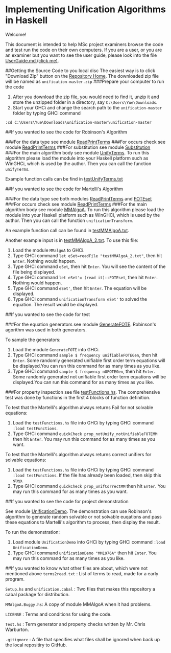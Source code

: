 # Implementing Unification Algorithms in Haskell      

Welcome! 

This document is intended to help MSc project examiners browse the code and test run the code on their own computers. If you are a user, or you are an examiner but you  want to see the user guide, please look into the file [UserGuide.md (click me)](UserGuide.md).  

##Getting the Source Code to you local disc
The easiest way is to click "Download Zip" button on the [Repository Home](https://github.com/YueLiPicasso/unification). The downloaded zip file will be named as `unification-master.zip`
###Prepare your computer to run the code
1. After you download the zip file, you would need to find it, unzip it and store the unzipped folder in a directory, say `C:\Users\Yue\Downloads`.
2. Start your GHCi and change the search path to the `unification-master` folder by typing GHCi command

 `:cd C:\Users\Yue\Downloads\unification-master\unification-master`
 

##If you wanted to see the code for Robinson's Algorithm

###For the data type
see module [ReadPrintTerms](ReadPrintTerms.hs)
###For occurs check
see module [ReadPrintTerms](ReadPrintTerms.hs)
###For substitution
see module [Substitution](Substitution.hs)
###For the main algorithm body
see module [UnifyTerms](UnifyTerms.hs). To run this algorithm please load the module into your Haskell platform such as WinGHCi, which is used by the author. Then you can call the function `unifyTerms`.

Example function calls  can be find in [testUnifyTerms.txt](testUnifyTerms.txt)

##If you wanted to see the code for Martelli's Algorithm

###For the data type
see both modules [ReadPrintTerms](ReadPrintTerms.hs) and [FOTEset](FOTEset.hs)
###For occurs check
see module [ReadPrintTerms](ReadPrintTerms.hs)
###For the main algorithm body
see module [MMAlgoA](MMAlgoA.hs). To run this algorithm please load the module into your Haskell platform such as WinGHCi, which is used by the author. Then you can call the function `unificationTransform`.

An example function call can be found in [testMMAlgoA.txt](testMMAlgoA.txt). 

Another example input is in [testMMAlgoA_2.txt](testMMAlgoA_2.txt). To use this file:

1. Load the module `MMalgoA` to GHCi.
2. Type GHCi command `let eSet=readFile "testMMAlgoA_2.txt"`, then hit `Enter`. Nothing would happen.
3. Type GHCi command `eSet`, then hit `Enter`. You will see the content of the file being displayed.
4. Type GHCi command `let eSet'= (read it)::FOTEset`, then hit `Enter`. Nothing would happen.
5. Type GHCi command `eSet'`, then hit `Enter`. The equation will be displayed.
6. Type GHCi command `unificationTransform eSet'` to solved the equation. The result would be displayed.


##If you wanted to see the code for test

###For the equation generators
see module [GenerateFOTE](GenerateFOTE.hs). Robinson's agorithm was used in both generators.

To sample the generators: 

1. Load the module `GenerateFOTE` into GHCi.
2. Type GHCi command `sample $ frequency unifiableFOTEGen`, then hit `Enter`. Some randomly generated unifiable first order term equations will be displayed.You can run this command for as many times as you like.
3. Type GHCi command `sample $ frequency nUFOTEGen`, then hit `Enter`. Some randomly generated not unifiable first order term equations will be displayed.You can run this command for as many times as you like.

###For property inspection
see file [testFunctions.hs](testFunctions.hs). The comprehensive test was done by functions in the first 4 blocks of function definition. 

To test that the Martelli's algorithm always returns Fail for not solvable equations:

1. Load the `testFunctions.hs` file into GHCi by typing GHCi command `:load testFunctions`.
2. Type GHCi command `quickCheck prop_notUnify_notUnifiableFOTEMM` then hit `Enter`. You may run this command for as many times as you want. 

To test that the Martelli's algorithm always returns correct unifiers for solvable equations:

1. Load the `testFunctions.hs` file into GHCi by typing GHCi command `:load testFunctions`. If the file has already been loaded, then skip this step.
2. Type GHCi command `quickCheck prop_unifCorrectMM` then hit `Enter`. You may run this command for as many times as you want.

##If you wanted to see the code for project demonstration

See module [UnificationDemo](UnificationDemo.hs). The demonstration can use Robinson's algorithm to generate random solvable or not solvable euqations and pass these equations to Martelli's algorithm to process, then display the  result.

To run the demonstration:

1. Load module `UnificationDemo` into GHCi by typing GHCi command `:load UnificationDemo`.
2. Type GHCi command `unificationDemo "MM1976A"` then hit `Enter`. You may run this command for as many times as you like. 

##If you wanted to know what other files are about, which were not mentioned above
`terms2read.txt` : List of terms to read, made for a early program.

`Setup.hs` and `unification.cabal` : Two files that makes this repository a cabal package for distribution.

`MMAlgoA.Buggy.hs`: A copy of module MMAlgoA when it had problems. 

`LICENSE` : Terms and conditions for using the code. 

`Test.hs` : Term generator and property checks written by Mr. Chris Warburton.

`.gitignore` : A file that specifies what files shall be ignored when back up the local repositiry to GitHub.
